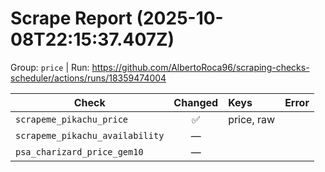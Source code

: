 # Scrape Report (2025-10-08T22:15:37.407Z)

Group: `price`  |  Run: https://github.com/AlbertoRoca96/scraping-checks-scheduler/actions/runs/18359474004

| Check | Changed | Keys | Error |
|---|:---:|:--|:--|
| `scrapeme_pikachu_price` | ✅ | price, raw |  |
| `scrapeme_pikachu_availability` | — |  |  |
| `psa_charizard_price_gem10` | — |  |  |
